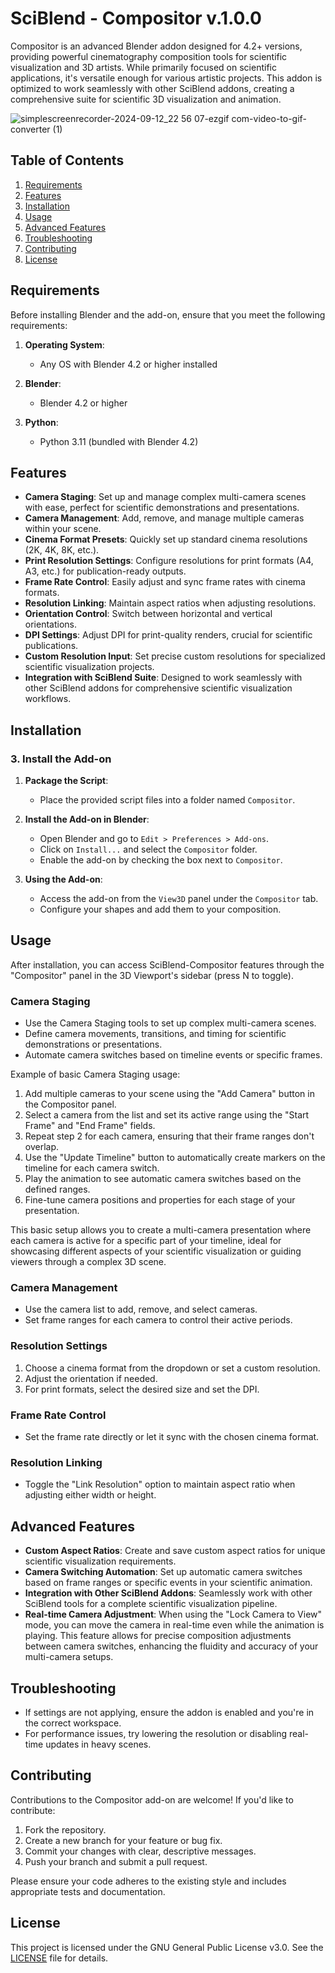 # SciBlend - Compositor v.1.0.0

Compositor is an advanced Blender addon designed for 4.2+ versions, providing powerful cinematography composition tools for scientific visualization and 3D artists. While primarily focused on scientific applications, it's versatile enough for various artistic projects. This addon is optimized to work seamlessly with other SciBlend addons, creating a comprehensive suite for scientific 3D visualization and animation.

![simplescreenrecorder-2024-09-12_22 56 07-ezgif com-video-to-gif-converter (1)](https://github.com/user-attachments/assets/1c8c7fac-9b53-4b23-b8c8-6eb4b483224b)

## Table of Contents

1. [Requirements](#requirements)
2. [Features](#features)
3. [Installation](#installation)
4. [Usage](#usage)
5. [Advanced Features](#advanced-features)
6. [Troubleshooting](#troubleshooting)
7. [Contributing](#contributing)
8. [License](#license)

## Requirements

Before installing Blender and the add-on, ensure that you meet the following requirements:

1. **Operating System**: 
    - Any OS with Blender 4.2 or higher installed
  
2. **Blender**:
    - Blender 4.2 or higher

3. **Python**:
    - Python 3.11 (bundled with Blender 4.2)

## Features

- **Camera Staging**: Set up and manage complex multi-camera scenes with ease, perfect for scientific demonstrations and presentations.
- **Camera Management**: Add, remove, and manage multiple cameras within your scene.
- **Cinema Format Presets**: Quickly set up standard cinema resolutions (2K, 4K, 8K, etc.).
- **Print Resolution Settings**: Configure resolutions for print formats (A4, A3, etc.) for publication-ready outputs.
- **Frame Rate Control**: Easily adjust and sync frame rates with cinema formats.
- **Resolution Linking**: Maintain aspect ratios when adjusting resolutions.
- **Orientation Control**: Switch between horizontal and vertical orientations.
- **DPI Settings**: Adjust DPI for print-quality renders, crucial for scientific publications.
- **Custom Resolution Input**: Set precise custom resolutions for specialized scientific visualization projects.
- **Integration with SciBlend Suite**: Designed to work seamlessly with other SciBlend addons for comprehensive scientific visualization workflows.

## Installation



### 3. Install the Add-on

1. **Package the Script**:
    - Place the provided script files into a folder named `Compositor`.

2. **Install the Add-on in Blender**:
    - Open Blender and go to `Edit > Preferences > Add-ons`.
    - Click on `Install...` and select the `Compositor` folder.
    - Enable the add-on by checking the box next to `Compositor`.

3. **Using the Add-on**:
    - Access the add-on from the `View3D` panel under the `Compositor` tab.
    - Configure your shapes and add them to your composition.

## Usage

After installation, you can access SciBlend-Compositor features through the "Compositor" panel in the 3D Viewport's sidebar (press N to toggle).

### Camera Staging
- Use the Camera Staging tools to set up complex multi-camera scenes.
- Define camera movements, transitions, and timing for scientific demonstrations or presentations.
- Automate camera switches based on timeline events or specific frames.

Example of basic Camera Staging usage:
1. Add multiple cameras to your scene using the "Add Camera" button in the Compositor panel.
2. Select a camera from the list and set its active range using the "Start Frame" and "End Frame" fields.
3. Repeat step 2 for each camera, ensuring that their frame ranges don't overlap.
4. Use the "Update Timeline" button to automatically create markers on the timeline for each camera switch.
5. Play the animation to see automatic camera switches based on the defined ranges.
6. Fine-tune camera positions and properties for each stage of your presentation.

This basic setup allows you to create a multi-camera presentation where each camera is active for a specific part of your timeline, ideal for showcasing different aspects of your scientific visualization or guiding viewers through a complex 3D scene.
### Camera Management
- Use the camera list to add, remove, and select cameras.
- Set frame ranges for each camera to control their active periods.

### Resolution Settings
1. Choose a cinema format from the dropdown or set a custom resolution.
2. Adjust the orientation if needed.
3. For print formats, select the desired size and set the DPI.

### Frame Rate Control
- Set the frame rate directly or let it sync with the chosen cinema format.

### Resolution Linking
- Toggle the "Link Resolution" option to maintain aspect ratio when adjusting either width or height.

## Advanced Features

- **Custom Aspect Ratios**: Create and save custom aspect ratios for unique scientific visualization requirements.
- **Camera Switching Automation**: Set up automatic camera switches based on frame ranges or specific events in your scientific animation.
- **Integration with Other SciBlend Addons**: Seamlessly work with other SciBlend tools for a complete scientific visualization pipeline.
- **Real-time Camera Adjustment**: When using the "Lock Camera to View" mode, you can move the camera in real-time even while the animation is playing. This feature allows for precise composition adjustments between camera switches, enhancing the fluidity and accuracy of your multi-camera setups.

## Troubleshooting

- If settings are not applying, ensure the addon is enabled and you're in the correct workspace.
- For performance issues, try lowering the resolution or disabling real-time updates in heavy scenes.

## Contributing

Contributions to the Compositor add-on are welcome! If you'd like to contribute:

1. Fork the repository.
2. Create a new branch for your feature or bug fix.
3. Commit your changes with clear, descriptive messages.
4. Push your branch and submit a pull request.

Please ensure your code adheres to the existing style and includes appropriate tests and documentation.

## License

This project is licensed under the GNU General Public License v3.0. See the [LICENSE](LICENSE) file for details.
